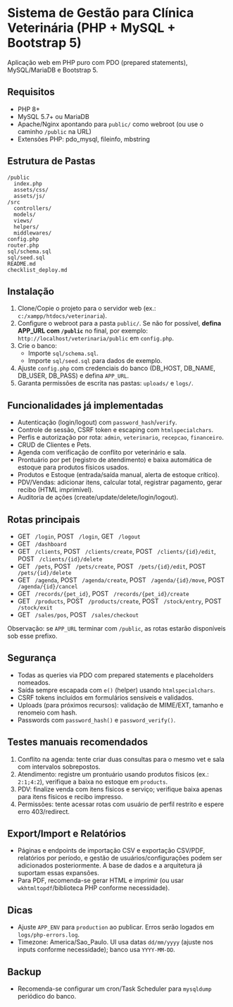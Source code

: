 # Sistema de Gestão para Clínica Veterinária (PHP + MySQL + Bootstrap 5)

Aplicação web em PHP puro com PDO (prepared statements), MySQL/MariaDB e Bootstrap 5.

## Requisitos
- PHP 8+
- MySQL 5.7+ ou MariaDB
- Apache/Nginx apontando para `public/` como webroot (ou use o caminho `/public` na URL)
- Extensões PHP: pdo_mysql, fileinfo, mbstring

## Estrutura de Pastas
```
/public
  index.php
  assets/css/
  assets/js/
/src
  controllers/
  models/
  views/
  helpers/
  middlewares/
config.php
router.php
sql/schema.sql
sql/seed.sql
README.md
checklist_deploy.md
```

## Instalação
1. Clone/Copie o projeto para o servidor web (ex.: `c:/xampp/htdocs/veterinaria`).
2. Configure o webroot para a pasta `public/`. Se não for possível, **defina APP_URL com `/public`** no final, por exemplo: `http://localhost/veterinaria/public` em `config.php`.
3. Crie o banco:
   - Importe `sql/schema.sql`.
   - Importe `sql/seed.sql` para dados de exemplo.
4. Ajuste `config.php` com credenciais do banco (DB_HOST, DB_NAME, DB_USER, DB_PASS) e defina `APP_URL`.
5. Garanta permissões de escrita nas pastas: `uploads/` e `logs/`.

## Funcionalidades já implementadas
- Autenticação (login/logout) com `password_hash`/`verify`.
- Controle de sessão, CSRF token e escaping com `htmlspecialchars`.
- Perfis e autorização por rota: `admin`, `veterinario`, `recepcao`, `financeiro`.
- CRUD de Clientes e Pets.
- Agenda com verificação de conflito por veterinário e sala.
- Prontuário por pet (registro de atendimento) e baixa automática de estoque para produtos físicos usados.
- Produtos e Estoque (entrada/saída manual, alerta de estoque crítico).
- PDV/Vendas: adicionar itens, calcular total, registrar pagamento, gerar recibo (HTML imprimível).
- Auditoria de ações (create/update/delete/login/logout).

## Rotas principais
- GET ` /login`, POST ` /login`, GET ` /logout`
- GET ` /dashboard`
- GET ` /clients`, POST ` /clients/create`, POST ` /clients/{id}/edit`, POST ` /clients/{id}/delete`
- GET ` /pets`, POST ` /pets/create`, POST ` /pets/{id}/edit`, POST ` /pets/{id}/delete`
- GET ` /agenda`, POST ` /agenda/create`, POST ` /agenda/{id}/move`, POST ` /agenda/{id}/cancel`
- GET ` /records/{pet_id}`, POST ` /records/{pet_id}/create`
- GET ` /products`, POST ` /products/create`, POST ` /stock/entry`, POST ` /stock/exit`
- GET ` /sales/pos`, POST ` /sales/checkout`

Observação: se `APP_URL` terminar com `/public`, as rotas estarão disponíveis sob esse prefixo.

## Segurança
- Todas as queries via PDO com prepared statements e placeholders nomeados.
- Saída sempre escapada com `e()` (helper) usando `htmlspecialchars`.
- CSRF tokens incluídos em formulários sensíveis e validados.
- Uploads (para próximos recursos): validação de MIME/EXT, tamanho e renomeio com hash.
- Passwords com `password_hash()` e `password_verify()`.

## Testes manuais recomendados
1. Conflito na agenda: tente criar duas consultas para o mesmo vet e sala com intervalos sobrepostos.
2. Atendimento: registre um prontuário usando produtos físicos (ex.: `2:1;4:2`), verifique a baixa no estoque em `products`.
3. PDV: finalize venda com itens físicos e serviço; verifique baixa apenas para itens físicos e recibo impresso.
4. Permissões: tente acessar rotas com usuário de perfil restrito e espere erro 403/redirect.

## Export/Import e Relatórios
- Páginas e endpoints de importação CSV e exportação CSV/PDF, relatórios por período, e gestão de usuários/configurações podem ser adicionados posteriormente. A base de dados e a arquitetura já suportam essas expansões.
- Para PDF, recomenda-se gerar HTML e imprimir (ou usar `wkhtmltopdf`/biblioteca PHP conforme necessidade).

## Dicas
- Ajuste `APP_ENV` para `production` ao publicar. Erros serão logados em `logs/php-errors.log`.
- Timezone: America/Sao_Paulo. UI usa datas `dd/mm/yyyy` (ajuste nos inputs conforme necessidade); banco usa `YYYY-MM-DD`.

## Backup
- Recomenda-se configurar um cron/Task Scheduler para `mysqldump` periódico do banco.
